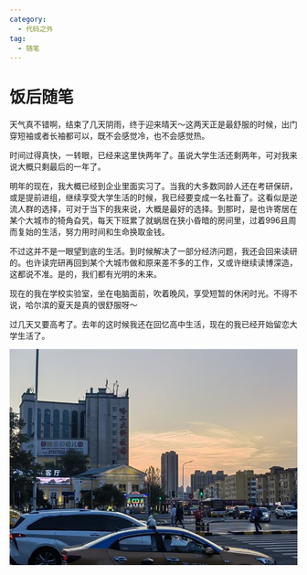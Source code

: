```yaml
---
category:
  - 代码之外
tag:
  - 随笔
---
```

# 饭后随笔

天气真不错啊，结束了几天阴雨，终于迎来晴天～这两天正是最舒服的时候，出门穿短袖或者长袖都可以，既不会感觉冷，也不会感觉热。

时间过得真快，一转眼，已经来这里快两年了。虽说大学生活还剩两年，可对我来说大概只剩最后的一年了。

明年的现在，我大概已经到企业里面实习了。当我的大多数同龄人还在考研保研，或是提前进组，继续享受大学生活的时候，我已经要变成一名社畜了。这看似是逆流人群的选择，可对于当下的我来说，大概是最好的选择。到那时，是也许寄居在某个大城市的犄角旮旯，每天下班累了就蜗居在狭小昏暗的房间里，过着996且周而复始的生活，努力用时间和生命换取金钱。

不过这并不是一眼望到底的生活。到时候解决了一部分经济问题，我还会回来读研的。也许读完研再回到某个大城市做和原来差不多的工作，又或许继续读博深造，这都说不准。是的，我们都有光明的未来。

现在的我在学校实验室，坐在电脑面前，吹着晚风，享受短暂的休闲时光。不得不说，哈尔滨的夏天是真的很舒服呀～

过几天又要高考了。去年的这时候我还在回忆高中生活，现在的我已经开始留恋大学生活了。

![1717505821294](image/饭后随笔/1717505821294.png)
